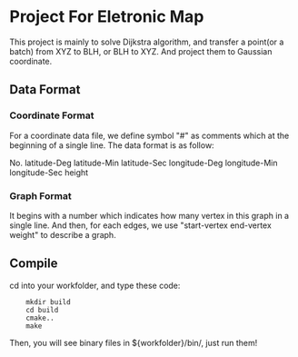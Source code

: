 # Project For Eletronic Map
This project is mainly to solve Dijkstra algorithm, and transfer a point(or a batch) from XYZ to BLH, or BLH to XYZ. And project them to Gaussian coordinate. 
## Data Format
### Coordinate Format
For a coordinate data file, we define symbol "#" as comments which at the beginning of a single line. The data format is as follow:

No. latitude-Deg latitude-Min latitude-Sec longitude-Deg longitude-Min longitude-Sec height

### Graph Format
It begins with a number which indicates how many vertex in this graph in a single line. And then, for each edges, we use "start-vertex end-vertex weight" to describe a graph.

## Compile
cd into your workfolder, and type these code:
```
    mkdir build
    cd build
    cmake..
    make
```
Then, you will see binary files in ${workfolder}/bin/, just run them!

